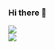### Hi there 👋
<div>
  <a href="https://github.com/jacopo-massa">
    <img align="center" src="https://github-readme-stats.vercel.app/api?username=jacopo-massa&show_icons=true&count_private=true&theme=tokyonight" />
  </a>
</div>
<div>
  <a href="https://github.com/jacopo-massa">
    <img align="center" src="https://github-readme-stats.vercel.app/api/top-langs/?username=jacopo-massa&hide=html&theme=tokyonight" />
  </a>
</div>

